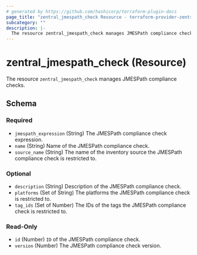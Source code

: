 ```yaml
---
# generated by https://github.com/hashicorp/terraform-plugin-docs
page_title: "zentral_jmespath_check Resource - terraform-provider-zentral"
subcategory: ""
description: |-
  The resource zentral_jmespath_check manages JMESPath compliance checks.
---
```


# zentral_jmespath_check (Resource)

The resource `zentral_jmespath_check` manages JMESPath compliance checks.



<!-- schema generated by tfplugindocs -->
## Schema

### Required

- `jmespath_expression` (String) The JMESPath compliance check expression.
- `name` (String) Name of the JMESPath compliance check.
- `source_name` (String) The name of the inventory source the JMESPath compliance check is restricted to.

### Optional

- `description` (String) Description of the JMESPath compliance check.
- `platforms` (Set of String) The platforms the JMESPath compliance check is restricted to.
- `tag_ids` (Set of Number) The IDs of the tags the JMESPath compliance check is restricted to.

### Read-Only

- `id` (Number) `ID` of the JMESPath compliance check.
- `version` (Number) The JMESPath compliance check version.

